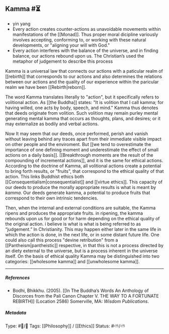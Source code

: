 ## Kamma  #⏳ 

- yin yang
- Every action creates counter-actions as unavoidable movements within manifestations of the [[Monad]]. Thus proper moral dicipline variously involves accepting, conforming to, or working with these natural developments, or "aligning your will with God."
- Every action interferes with the balance of the universe, and in finding balance, our actions rebound upon us. The Christian’s used the metaphor of judgement to describe this process

Kamma is a universal law that connects our actions with a paticular realm of [[rebirth]] that corresponds to our actions and also determines the relations between our actions and the quality of our experience within the paricular realm we have been [[Rebirth|reborn]]. 

The word Kamma translates literally to "action", but it specifically refers to volitional action. As [[the Buddha]] states: "It is volition that I call kamma; for having willed, one acts by body, speech, and mind." Kamma thus denotes that deeds originate from volition. Such volition may remain purley mental generating mental kamma that occurs as thoughts, plans, and desires; or it may externalize as bodily and verbal actions. 

Now It may seem that our deeds, once performed, perish and vanish without leaving behind any traces apart from their immediate visible impact on other people and the enviroment. But [[we tend to overestimate the importance of one defining moment and underestimate the effect of small actions on a daily basis]]. [[Breakthrough moments are the result of the compounding of incremental actions]], and it is the same for ethical actions. According to the doctrine of Kamma, all volitional actions create a potential to bring forth results, or "fruits", that correspond to the ethical quality of that action. This links Buddhist ethics both [[Consequentialism|consequentialist]] and [[virtue ethics]]. This capacity of our deeds to produce the morally appropriate results is what is meant by _kamma_. Our deeds generate kamma, a potential to produce fruits that correspond to their own intrinsic tendencies. 

Then, when the internal and external conditions are suitable, the Kamma ripens and produces the appropriate fruits. in ripening, the kamma rebounds upon us for good or for harm depending on the ethical quality of the original action. i believe is what is what is being referred to as “judgement.” In Christianity. This may happen either later in the same life in which the action is done, in the next life, or in some distant future life. One could also call this process "devine retribution" from a [[Pantheism|pantheistic]] respective, in that this is not a process directed by an diety external to the universe, but is a process inherent in the universe itself. On the basis of ethical quality Kamma may be distinguished into two categories: [[wholesome kamma]] and [[unwholesome kamma]].

___

##### References
 
 - Bodhi, Bhikkhu. (2005). [[In The Buddha’s Words An Anthology of Discorces from the Pali Canon Chapter V. THE WAY TO A FORTUNATE REBIRTH]] (Location 2586) Somerville, MA: _Wisdom Publications_.

##### Metadata

Type: #🔵/🔵 
Tags: [[Philosophy]] / [[Ethics]] 
Status: #⛅️/⛅ 